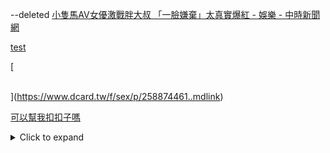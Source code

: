 --deleted
[小隻馬AV女優激戰胖大叔 「一臉嫌棄」太真實爆紅 - 娛樂 - 中時新聞網<br/>](https://www.chinatimes.com/realtimenews/20201204000015-260404)

[
test
<br/>](https://www.dcard.tw/f/dcard/p/258874070..mdlink)

[

<br/>](https://www.dcard.tw/f/sex/p/258874461..mdlink)

[可以幫我扣扣子嗎
<br/>](https://www.dcard.tw/f/sex/p/258874461)
<details>
<summary>Click to expand</summary>

  This is the content of the collapsible section. You can include any Markdown-formatted text, lists, or code here.
</details>
